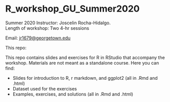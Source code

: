 # R_workshop_GU_Summer2020

Summer 2020
Instructor: Joscelin Rocha-Hidalgo.    
Length of workshop: Two 4-hr sessions

Email: jr1679@georgetown.edu

This repo:

This repo contains slides and exercises for R in RStudio that accompany the workshop. Materials are not meant as a standalone course.
Here you can find:
- Slides for introduction to R, r markdown, and ggplot2 (all in .Rmd and .html)
- Dataset used for the exercises
- Examples, exercises, and solutions (all in .Rmd and .html)

